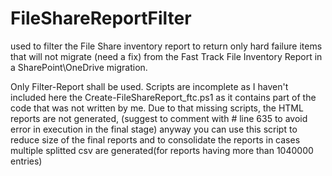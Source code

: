 # FileShareReportFilter

used to filter the File Share inventory report to return only hard failure items that will not migrate (need a fix) from the Fast Track File Inventory Report in a SharePoint\OneDrive migration.

Only Filter-Report shall be used.
Scripts are incomplete as I haven't included here the Create-FileShareReport_ftc.ps1 as it contains part of the code that was not written by me.
Due to that missing scripts, the HTML reports are not generated, (suggest to comment with # line 635 to avoid error in execution in the final stage) anyway you can use this script to reduce size of the final reports and to consolidate the reports in cases multiple splitted csv are generated(for reports having more than 1040000 entries)
